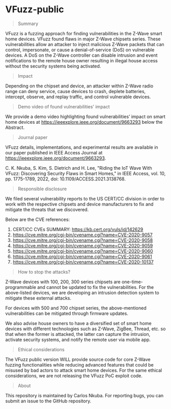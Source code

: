# VFuzz-public

>Summary

VFuzz is a fuzzing approach for finding vulnerabilities in the Z-Wave smart home devices. VFuzz found flaws in  major Z-Wave chipsets series. These vulnerabilities allow an attacker to inject malicious Z-Wave packets that can control, impersonate, or cause a denial-of-service (DoS) on vulnerable devices. A DoS on the Z-Wave controller can disable intrusion and event notifications to the remote house owner resulting in illegal house access without the security systems being activated.

>Impact

Depending on the chipset and device, an attacker within Z-Wave radio range can deny service, cause devices to crash, deplete batteries, intercept, observe, and replay traffic, and control vulnerable devices.

>Demo video of found vulnerabilities' impact

We provide a demo video highlighting found vulnerabilities’ impact on smart home devices at https://ieeexplore.ieee.org/document/9663293 below the Abstract.

>Journal paper

VFuzz details, implementations, and experimental results are available in our paper published in IEEE Access Journal at https://ieeexplore.ieee.org/document/9663293.

C. K. Nkuba, S. Kim, S. Dietrich and H. Lee, "Riding the IoT Wave With VFuzz: Discovering Security Flaws in Smart Homes," in IEEE Access, vol. 10, pp. 1775-1789, 2022, doi: 10.1109/ACCESS.2021.3138768.


>Responsible disclosure

We filed several vulnerability reports to the US CERT/CC division in order to work with the  respective chipsets and device manufacturers to fix and mitigate the threats that we discovered. 

Below are the CVE references:
1. CERT/CC CVEs SUMMARY: https://kb.cert.org/vuls/id/142629
2. https://cve.mitre.org/cgi-bin/cvename.cgi?name=CVE-2020-9057
3. https://cve.mitre.org/cgi-bin/cvename.cgi?name=CVE-2020-9058
4. https://cve.mitre.org/cgi-bin/cvename.cgi?name=CVE-2020-9059
5. https://cve.mitre.org/cgi-bin/cvename.cgi?name=CVE-2020-9060
6. https://cve.mitre.org/cgi-bin/cvename.cgi?name=CVE-2020-9061
7. https://cve.mitre.org/cgi-bin/cvename.cgi?name=CVE-2020-10137


>How to stop the attacks?

Z-Wave devices with 100, 200, 300 series chipsets are one-time-programmable and cannot be updated to fix the vulnerabilities. For the above-listed devices, we are developing an intrusion detection system to mitigate these external attacks.

For devices with 500 and 700 chipset series, the above-mentioned vulnerabilities can be mitigated through firmware updates.

We also advise house owners to have a diversified set of smart home devices with different technologies such as Z-Wave, ZigBee, Thread, etc.  so that when the former is attacked, the latter can capture the intrusion, activate security systems, and notify the remote user via mobile app.


>Ethical considerations

The VFuzz public version WILL provide source code for core Z-Wave fuzzing functionalities while reducing advanced features that could be misused by bad actors to attack smart home devices. For the same ethical considerations, we are not releasing the VFuzz PoC exploit code.

>About

This repository is maintained by Carlos Nkuba. For reporting bugs, you can submit an issue to the GitHub repository.
